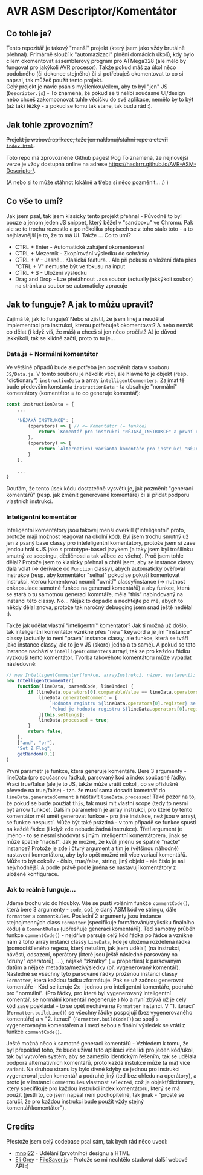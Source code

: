 # AVR ASM Descriptor/Komentátor

## Co tohle je?
Tento repozitář je takový "menší" projekt (který jsem jako vždy brutálně přehnal).
Primárně slouží k "automazizaci" plnění domácích úkolů, kdy bylo cílem okomentovat assemblerový program pro ATMega328 (ale mělo by fungovat pro jakýkoli AVR procesor). Takže pokud máš za úkol něco podobného (či dokonce stejného) či si potřebuješ okomentovat to co si napsal, tak můžeš použít tento projekt.<br>
Celý projekt je navíc psán s myšlenkou/cílem, aby to byl "jen" JS (`Descriptor.js`) - To znamená, že pokud se ti nelíbí současné UI/design nebo chceš zakomponovat tuhle věcičku do své aplikace, nemělo by to být (až tak) těžký - a pokud se tomu tak stane, tak budu rád :). 

## Jak tohle zprovozním?
~~Projekt je webová aplikace, taže jen naklonuj/stáhni repo a otevři `index.html`.~~

Toto repo má zprovozněné Github pages! Pog To znamená, že nejnovější verze je vždy dostupná online na adrese https://hackrrr.github.io/AVR-ASM-Descriptor/.

(A nebo si to může stáhnot lokálně a třeba si něco pozměnit... :) )

## Co vše to umí?
Jak jsem psal, tak jsem klasicky tento projekt přehnal - Původně to byl pouze a jenom jeden JS snippet, který běžel v "sandboxu" ve Chromu. Pak ale se to trochu rozrostlo a po několika přepisech se z toho stalo toto - a to nejhlavnější je to, že to má UI. Takže ... Co to umí?
- CTRL + Enter      - Automatické zahájení okomentování
- CTRL + Mezerník   - Zkopírování výsledku do schránky
- CTRL + V          - Jasně... Klasická featura... Ale při pokusu o vložení data přes "CTRL + V" nemusíte být ve fokusu na input
- CTRL + S          - Uložení výsledku
- Drag and Drop     - Lze přetáhnout `.asm` soubor (actually jakkýkoli soubor) na stránku a soubor se automaticky zpracuje

## Jak to funguje? A jak to můžu upravit?
Zajímá tě, jak to funguje? Nebo si zjistil, že jsem línej a neudělal implementaci pro instrukci, kterou potřebuješ okomentovat? A nebo nemáš co dělat (i když víš, že máš) a chceš si jen něco pročíst? Ať je důvod jakkýkoli, tak se klidně začti, proto to tu je...

### Data.js + Normální komentátor
Ve většině případů bude ale potřeba jen pozměnit data v souboru `JS/Data.js`. V tomto souboru je několik věcí, ale hlavně to je objekt (resp. "dictionary") `instructionData` a array `intelligentCommenters`. Zajímat tě bude především konstanta `instructionData` - ta obsahuje "normální" komentátory (komentátor = to co generuje komentář):
```js
const instructionData = {
    ...

    "NĚJAKÁ_INSTRUKCE": [
        (operators) => { // <= Komentátor (= funkce)
            return `Komentář pro instrukci "NĚJAKÁ_INSTRUKCE" a první operátor na tomto řádku má hodnotu ${operators[0]}`; // <= Komentář (= to co komentátor vygeneruje)
        },
        (operatory) => {
            return `Alternativní varianta komentáře pro instrukci "NĚJAKÁ_INSTRUKCE"`;
        }
    ],
    
    ...
}
```
Doufám, že tento úsek kódu dostatečně vysvětluje, jak pozměnit "generaci komentářů" (resp. jak změnit generované komentáře) či si přidat podporu vlastních instrukcí.

### Inteligentní komentátor
Inteligentní komentátory jsou takovej menší overkill ("inteligentní" proto, protože mají možnost reagovat na okolní kód). Byl jsem trochu smutný už jen z psaný base classy pro inteleligentní komentátory, protože jsem si zase jendou hrál s JS jako s prototype-based jazykem (a taky jsem byl trošilinku smutný ze scopingu, dědičnosti a tak vůbec ze všeho). Proč jsem tohle dělal? Protože jsem to klasicky přehnal a chtěl jsem, aby se instance classy dala volat (=> derivace od `Function` classy), abych automaticky ověřoval instrukce (resp. aby komentátor "selhal" pokud se pokuší komentovat instrukci, kterou komentovat neumí) "uvnitř" classy/instance (=> nutnost enkapsulace samotné funkce na generaci komentářů) a aby funkce, která se stará o tu samotnou generaci komntáře, měla "this" nabindovaný na instanci této classy. No... Nějak to dopadlo a nechtějte po mě, abych to někdy dělal znova, protože tak naročný debugging jsem snad ještě nedělal :).

Takže jak udělat vlastní "inteligentní" komentátor? Jak ti možná už došlo, tak inteligentní komentátor vznikne přes "new" keyword a je jím "instance" classy (actually to není "pravá" instance classy, ale funkce, která se tváří jako instance classy, ale to je v JS (skoro) jedno a to samé). A pokud se tato instance nachází v `intelligentCommenters` arrayi, tak se pro každou řádku vyzkouší tento komentátor. Tvorba takovéhoto komentátoru může vypadat následovně:
```js
// new IntelligentCommenter(funkce, arrayInstrukcí, název, nastavení);
new IntelligentCommenter(
    function(lineData, parsedCode, lineIndex) {
        if (lineData.operators[0].comparableValue == lineData.operators[1].comparableValue) {
            lineData.generatedComment = [
                `Hodnota registru ${lineData.operators[0].register} se nemění, pouze se nastaví Z flag, pokud jsou všechny bit registru na nule`,
                `Pokud je hodnota registru ${lineData.operators[0].register} nula, nastaví se Z flag na jedna (registr zůstává stejný)`
            ][this.settings];
            lineData.processed = true;
        }
        return false;
    },
    ["and", "or"],
    "Set Z Flag",
    getRandom(0,1)
)
```
První parametr je funkce, která generuje komentáře. Bere 3 argumenty - lineData (pro současnou řádku), parsovaný kód a index současné řádky. Vrací true/false (ale je to JS, takže může vrátit cokoli, co se příslušně převede na true/false) - tzn. že **musí** sama dosadit kometnář do `lineData.generatedComment` a nastavit `lineData.processed`! Také pozor na to, že pokud se bude použíat `this`, tak musí mít vlastní scope (tedy to nesmí být arrow funkce). Dalším parametrem je array instrukcí, pro které by tento komentátor měl umět generovat funkce - pro jiné instukce, než jsou v arrayi, se funkce nespustí. Může být také prázdná - v tom případě se funkce spustí na každé řádce (i když zde nebude žádná instrukce). Třetí argument je jméno - to se nesmí shodovat s jiným inteligentní komentátorem, jinak se může špatně "načíst". Jak je možné, že kvůli jménu se špatně "načte" instance? Protože je zde i čtvrý argument a tím je (většinou náhodné) nastavení komentátoru, aby bylo opět možné mít více variací komentářů. Může to být cokoliv - číslo, true/false, string, jiný objekt - ale číslo je asi nejvhodnější. A podle právě podle jména se nastavují komentátory z uložené konfigurace.

### Jak to reálně funguje...
Jdeme trochu víc do hloubky. Vše se pustí voláním funkce `commentCode()`, která bere 3 argumenty - `code`, což je daný ASM kód ve stringu, dále `formatter` a `commentRules`. Poslední 2 argumenty jsou instance stejnojmenných class `Formatter` (specifikuje formátování/stylistiku finálního kódu) a `CommentRules` (upřesňuje generaci komentářů). Teď samotný průběh funkce `commentCode()` - nejdříve parsuje celý kód řádka po řádce a vznikne nám z toho array instancí classy `LineData`, kde je uložena rozdělená řádka (pomocí šíleného regexu, který netuším, jak jsem udělal) (na instrukci, návěstí, odsazení, operátory (které jsou ještě následné parsovány na "druhy" operátorů), ...), nějaké "zkratky" ( = properties) k parsovaným datům a nějaké metadata/mezivýsledky (př. vygenerovaný komentář). Nasledně se všechny tyto parsováné řádky proženou instancí classy `Formatter`, která každou řádku zformátuje. Pak se už začnou generovat komentáře - Kód se iteruje 2x - jednou pro inteligentní komentáře, podruhé pro "normální". (Pro řádky, pro které byl vygenerovaný inteligentní komentář, se normální komentář negeneruje.) No a nyní zbývá už je celý kód zase poskládat - to se opět nechává na `Formatter` instanci. V "1. iteraci" (`Formatter.buildLine()`) se všechny řádky pospojují (bez vygenerovaného komentáře) a v "2. iteraci" (`Formatter.buildCode()`) se spojí s vygenerovaným komentářem a i mezi sebou a finální výsledek se vrátí z funkce `commentCode()`.


Ještě možná něco k samotné generaci komentářů -  Vzhledem k tomu, že byl přepoklad toho, že bude užívat tuto aplikaci více lidí pro jeden kód/úkol, tak byl vytvořen systém, aby se zamezilo identickým řešením, tak se udělala podpora alternativních komentářů, proto každá instukce může (a má) více variant. Na druhou stranu by bylo divné kdyby se jednou pro instrukci vygeneroval jeden komentář a podruhé jiný (teď bez ohledu na operátory), a proto je v instanci `CommentRules` vlastnost `selected`, což je objekt/dictionary, který specifikuje pro každou instrukci index komentátoru, který se má použít (jestli to, co jsem napsal není pochopitelné, tak jinak - "prostě se zaručí, že pro každou instrukci bude použit vždy stejný komentář/komentátor").

## Credits
Přestože jsem celý codebase psal sám, tak bych rád něco uvedl:
- [mnpj22](https://github.com/mnpj22) - Udělání (prvotního) designu a HTML
- [Eli Grey](https://github.com/eligrey) - [FileSaver.js](https://github.com/eligrey/FileSaver.js/) - Protože se mi nechtělo studovat další webové API :)
